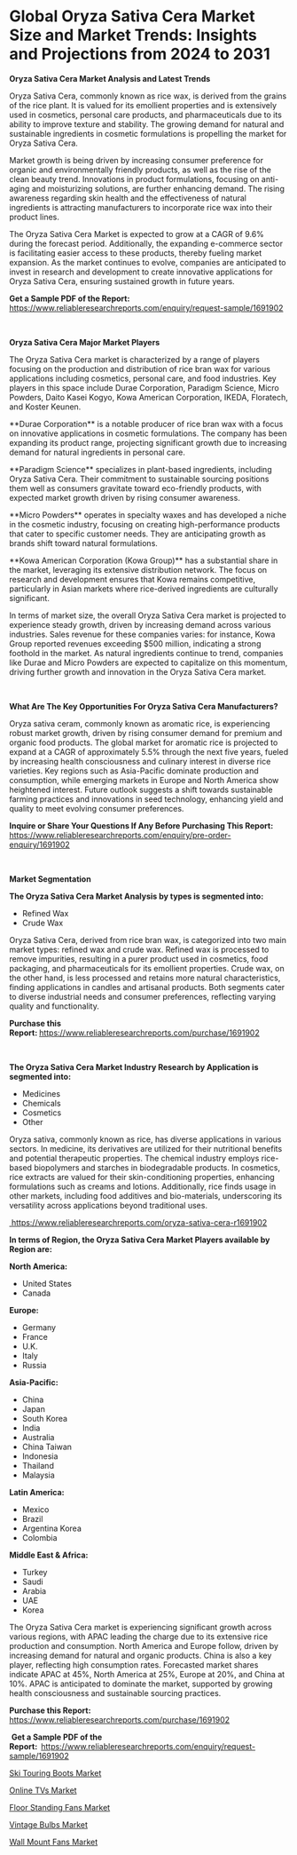 <p><h1>Global Oryza Sativa Cera Market Size and Market Trends: Insights and Projections from 2024 to 2031</h1></p><p><strong>Oryza Sativa Cera Market Analysis and Latest Trends</strong></p>
<p><p>Oryza Sativa Cera, commonly known as rice wax, is derived from the grains of the rice plant. It is valued for its emollient properties and is extensively used in cosmetics, personal care products, and pharmaceuticals due to its ability to improve texture and stability. The growing demand for natural and sustainable ingredients in cosmetic formulations is propelling the market for Oryza Sativa Cera.</p><p>Market growth is being driven by increasing consumer preference for organic and environmentally friendly products, as well as the rise of the clean beauty trend. Innovations in product formulations, focusing on anti-aging and moisturizing solutions, are further enhancing demand. The rising awareness regarding skin health and the effectiveness of natural ingredients is attracting manufacturers to incorporate rice wax into their product lines.</p><p>The Oryza Sativa Cera Market is expected to grow at a CAGR of 9.6% during the forecast period. Additionally, the expanding e-commerce sector is facilitating easier access to these products, thereby fueling market expansion. As the market continues to evolve, companies are anticipated to invest in research and development to create innovative applications for Oryza Sativa Cera, ensuring sustained growth in future years.</p></p>
<p><strong>Get a Sample PDF of the Report:&nbsp;</strong> <a href="https://www.reliableresearchreports.com/enquiry/request-sample/1691902?utm_campaign=1730&utm_medium=2&utm_source=Github&utm_content=ia&utm_term=18102024&utm_id=oryza-sativa-cera">https://www.reliableresearchreports.com/enquiry/request-sample/1691902</a></p>
<p>&nbsp;</p>
<p><strong>Oryza Sativa Cera Major Market Players</strong></p>
<p><p>The Oryza Sativa Cera market is characterized by a range of players focusing on the production and distribution of rice bran wax for various applications including cosmetics, personal care, and food industries. Key players in this space include Durae Corporation, Paradigm Science, Micro Powders, Daito Kasei Kogyo, Kowa American Corporation, IKEDA, Floratech, and Koster Keunen.</p><p>**Durae Corporation** is a notable producer of rice bran wax with a focus on innovative applications in cosmetic formulations. The company has been expanding its product range, projecting significant growth due to increasing demand for natural ingredients in personal care.</p><p>**Paradigm Science** specializes in plant-based ingredients, including Oryza Sativa Cera. Their commitment to sustainable sourcing positions them well as consumers gravitate toward eco-friendly products, with expected market growth driven by rising consumer awareness.</p><p>**Micro Powders** operates in specialty waxes and has developed a niche in the cosmetic industry, focusing on creating high-performance products that cater to specific customer needs. They are anticipating growth as brands shift toward natural formulations.</p><p>**Kowa American Corporation (Kowa Group)** has a substantial share in the market, leveraging its extensive distribution network. The focus on research and development ensures that Kowa remains competitive, particularly in Asian markets where rice-derived ingredients are culturally significant.</p><p>In terms of market size, the overall Oryza Sativa Cera market is projected to experience steady growth, driven by increasing demand across various industries. Sales revenue for these companies varies: for instance, Kowa Group reported revenues exceeding $500 million, indicating a strong foothold in the market. As natural ingredients continue to trend, companies like Durae and Micro Powders are expected to capitalize on this momentum, driving further growth and innovation in the Oryza Sativa Cera market.</p></p>
<p>&nbsp;</p>
<p><strong>What Are The Key Opportunities For Oryza Sativa Cera Manufacturers?</strong></p>
<p><p>Oryza sativa ceram, commonly known as aromatic rice, is experiencing robust market growth, driven by rising consumer demand for premium and organic food products. The global market for aromatic rice is projected to expand at a CAGR of approximately 5.5% through the next five years, fueled by increasing health consciousness and culinary interest in diverse rice varieties. Key regions such as Asia-Pacific dominate production and consumption, while emerging markets in Europe and North America show heightened interest. Future outlook suggests a shift towards sustainable farming practices and innovations in seed technology, enhancing yield and quality to meet evolving consumer preferences.</p></p>
<p><strong>Inquire or Share Your Questions If Any Before Purchasing This Report:</strong> <a href="https://www.reliableresearchreports.com/enquiry/pre-order-enquiry/1691902?utm_campaign=1730&utm_medium=2&utm_source=Github&utm_content=ia&utm_term=18102024&utm_id=oryza-sativa-cera">https://www.reliableresearchreports.com/enquiry/pre-order-enquiry/1691902</a></p>
<p>&nbsp;</p>
<p><strong>Market Segmentation</strong></p>
<p><strong>The Oryza Sativa Cera Market Analysis by types is segmented into:</strong></p>
<p><ul><li>Refined Wax</li><li>Crude Wax</li></ul></p>
<p><p>Oryza Sativa Cera, derived from rice bran wax, is categorized into two main market types: refined wax and crude wax. Refined wax is processed to remove impurities, resulting in a purer product used in cosmetics, food packaging, and pharmaceuticals for its emollient properties. Crude wax, on the other hand, is less processed and retains more natural characteristics, finding applications in candles and artisanal products. Both segments cater to diverse industrial needs and consumer preferences, reflecting varying quality and functionality.</p></p>
<p><strong>Purchase this Report:&nbsp;</strong><a href="https://www.reliableresearchreports.com/purchase/1691902?utm_campaign=1730&utm_medium=2&utm_source=Github&utm_content=ia&utm_term=18102024&utm_id=oryza-sativa-cera">https://www.reliableresearchreports.com/purchase/1691902</a></p>
<p>&nbsp;</p>
<p><strong>The Oryza Sativa Cera Market Industry Research by Application is segmented into:</strong></p>
<p><ul><li>Medicines</li><li>Chemicals</li><li>Cosmetics</li><li>Other</li></ul></p>
<p><p>Oryza sativa, commonly known as rice, has diverse applications in various sectors. In medicine, its derivatives are utilized for their nutritional benefits and potential therapeutic properties. The chemical industry employs rice-based biopolymers and starches in biodegradable products. In cosmetics, rice extracts are valued for their skin-conditioning properties, enhancing formulations such as creams and lotions. Additionally, rice finds usage in other markets, including food additives and bio-materials, underscoring its versatility across applications beyond traditional uses.</p></p>
<p><a href="https://www.reliableresearchreports.com/oryza-sativa-cera-r1691902?utm_campaign=1730&utm_medium=2&utm_source=Github&utm_content=ia&utm_term=18102024&utm_id=oryza-sativa-cera">&nbsp;https://www.reliableresearchreports.com/oryza-sativa-cera-r1691902</a></p>
<p><strong>In terms of Region, the Oryza Sativa Cera Market Players available by Region are:</strong></p>
<p>
    <p> <strong> North America: </strong>
        <ul>
            <li>United States</li>
            <li>Canada</li>
        </ul>
        </p> 
    <p> <strong> Europe: </strong>
        <ul>
            <li>Germany</li>
            <li>France</li>
            <li>U.K.</li>
            <li>Italy</li>
            <li>Russia</li>
        </ul>
        </p> 
    <p> <strong> Asia-Pacific: </strong>
        <ul>
            <li>China</li>
            <li>Japan</li>
            <li>South Korea</li>
            <li>India</li>
            <li>Australia</li>
            <li>China Taiwan</li>
            <li>Indonesia</li>
            <li>Thailand</li>
            <li>Malaysia</li>
        </ul>
        </p> 
    <p> <strong> Latin America: </strong>
        <ul>
            <li>Mexico</li>
            <li>Brazil</li>
            <li>Argentina Korea</li>
            <li>Colombia</li>
        </ul>
        </p> 
    <p> <strong> Middle East & Africa: </strong>
        <ul>
            <li>Turkey</li>
            <li>Saudi</li>
            <li>Arabia</li>
            <li>UAE</li>
            <li>Korea</li>
        </ul>
    </p>
    </p>
<p><p>The Oryza Sativa Cera market is experiencing significant growth across various regions, with APAC leading the charge due to its extensive rice production and consumption. North America and Europe follow, driven by increasing demand for natural and organic products. China is also a key player, reflecting high consumption rates. Forecasted market shares indicate APAC at 45%, North America at 25%, Europe at 20%, and China at 10%. APAC is anticipated to dominate the market, supported by growing health consciousness and sustainable sourcing practices.</p></p>
<p><strong>Purchase this Report: </strong><a href="https://www.reliableresearchreports.com/purchase/1691902?utm_campaign=1730&utm_medium=2&utm_source=Github&utm_content=ia&utm_term=18102024&utm_id=oryza-sativa-cera">https://www.reliableresearchreports.com/purchase/1691902</a></p>
<p>&nbsp;<strong>Get a Sample PDF of the Report:&nbsp;&nbsp;</strong><a href="https://www.reliableresearchreports.com/enquiry/request-sample/1691902?utm_campaign=1730&utm_medium=2&utm_source=Github&utm_content=ia&utm_term=18102024&utm_id=oryza-sativa-cera">https://www.reliableresearchreports.com/enquiry/request-sample/1691902</a></p>
<p><strong></strong></p>
<p><p><a href="https://www.linkedin.com/pulse/ski-touring-boots-market-industry-trends-forecast-period-from-ng7ie?utm_campaign=1730&utm_medium=2&utm_source=Github&utm_content=ia&utm_term=18102024&utm_id=oryza-sativa-cera">Ski Touring Boots Market</a></p><p><a href="https://www.linkedin.com/pulse/investing-online-tvs-market-trends-leading-products-regional-5xl2e?utm_campaign=1730&utm_medium=2&utm_source=Github&utm_content=ia&utm_term=18102024&utm_id=oryza-sativa-cera">Online TVs Market</a></p><p><a href="https://www.linkedin.com/pulse/investing-floor-standing-fans-market-trends-leading-products-cefre?utm_campaign=1730&utm_medium=2&utm_source=Github&utm_content=ia&utm_term=18102024&utm_id=oryza-sativa-cera">Floor Standing Fans Market</a></p><p><a href="https://www.linkedin.com/pulse/vintage-bulbs-market-report-product-type-end-use-application-qjrte?utm_campaign=1730&utm_medium=2&utm_source=Github&utm_content=ia&utm_term=18102024&utm_id=oryza-sativa-cera">Vintage Bulbs Market</a></p><p><a href="https://www.linkedin.com/pulse/strategic-roadmap-success-global-wall-mount-fans-market-analysis-3l3ee?utm_campaign=1730&utm_medium=2&utm_source=Github&utm_content=ia&utm_term=18102024&utm_id=oryza-sativa-cera">Wall Mount Fans Market</a></p></p>